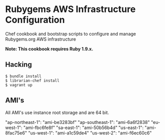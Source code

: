 # Rubygems AWS Infrastructure Configuration

Chef cookbook and bootstrap scripts to configure and manage Rubygems.org AWS infrastructure

**Note: This cookbook requires Ruby 1.9.x.**

## Hacking

    $ bundle install
    $ librarian-chef install
    $ vagrant up

## AMI's

All AMI's use instance root storage and are 64 bit.

"ap-northeast-1": "ami-be3283bf"
"ap-southeast-1": "ami-6a6f2838"
"eu-west-1": "ami-fbc6fe8f"
"sa-east-1": "ami-50b56b4d"
"us-east-1": "ami-8fac75e6"
"us-west-1": "ami-a1c59de4"
"us-west-2": "ami-f6ec60c6"

